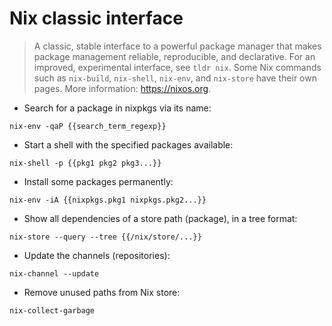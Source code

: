 # Nix classic interface

> A classic, stable interface to a powerful package manager that makes package management reliable, reproducible, and declarative.
> For an improved, experimental interface, see `tldr nix`.
> Some Nix commands such as `nix-build`, `nix-shell`, `nix-env`, and `nix-store` have their own pages.
> More information: <https://nixos.org>.

- Search for a package in nixpkgs via its name:

`nix-env -qaP {{search_term_regexp}}`

- Start a shell with the specified packages available:

`nix-shell -p {{pkg1 pkg2 pkg3...}}`

- Install some packages permanently:

`nix-env -iA {{nixpkgs.pkg1 nixpkgs.pkg2...}}`

- Show all dependencies of a store path (package), in a tree format:

`nix-store --query --tree {{/nix/store/...}}`

- Update the channels (repositories):

`nix-channel --update`

- Remove unused paths from Nix store:

`nix-collect-garbage`
